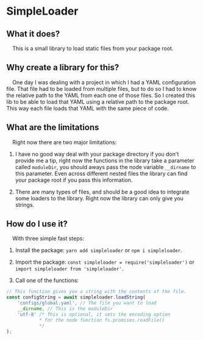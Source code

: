 # SimpleLoader

## What it does?

    This is a small library to load static files from your package root.

## Why create a library for this?

    One day I was dealing with a project in which I had a YAML configuration file. That file had to be loaded from multiple files, but to do so I had to know the relative path to the YAML from each one of those files. So I created this lib to be able to load that YAML using a relative path to the package root. This way each file loads that YAML with the same piece of code.

## What are the limitations

    Right now there are two major limitations:

1. I have no good way deal with your package directory if you don't provide me a tip, right now the functions in the library take a parameter called `moduleDir`, you should aways pass the node variable `__dirname` to this parameter. Even across different nested files the library can find your package root if you pass this information.

2. There are many types of files, and should be a good idea to integrate some loaders to the library. Right now the library can only give you strings.

## How do I use it?

    With three simple fast steps:

1. Install the package: `yarn add simpleloader` or `npm i simpleloader`.

2. Import the package: `const simpleloader = require('simpleloader')` or `import simpleloader from 'simpleloader'`.

3. Call one of the functions:

```javascript
// This function gives you a string with the contents of the file.
const configString = await simpleloader.loadString(
    'configs/global.yaml', // The file you want to load
    __dirname, // This is the moduleDir
    'utf-8' /* This is optional, it sets the encoding option
            * for the node function fs.promises.readFile() 
            */
);
```


